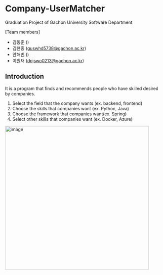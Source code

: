 # Company-UserMatcher
Graduation Project of Gachon University Software Department

[Team members]

- 김동준 ()
- 김현종 (guswhd5738@gachon.ac.kr)
- 안해빈 ()
- 이원재 (dnjswo0213@gachon.ac.kr)
## Introduction
It is a program that finds and recommends people who have skilled desired by companies.
1. Select the field that the company wants (ex. backend, frontend)
2. Choose the skills that companies want (ex. Python, Java)
3. Choose the framework that companies want(ex. Spring)
4. Select other skills that companies want (ex. Docker, Azure)

<img width="465" alt="image" src="https://github.com/GachonUniv-GraduationProject/Company-UserMatcher/assets/107402065/860dfa5e-3511-4427-a2ae-a448e49e6f2e">
